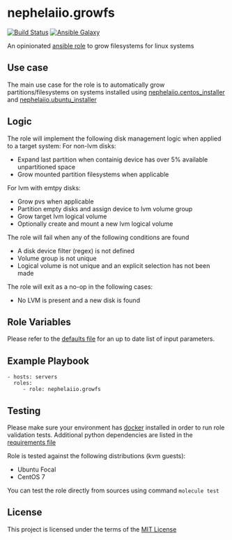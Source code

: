 # nephelaiio.growfs

[![Build Status](https://github.com/nephelaiio/ansible-role-growfs/actions/workflows/molecule.yml/badge.svg)](https://github.com/nephelaiio/ansible-role-growfs/actions/workflows/molecule.yml)
[![Ansible Galaxy](http://img.shields.io/badge/ansible--galaxy-nephelaiio.growfs.vim-blue.svg)](https://galaxy.ansible.com/nephelaiio/growfs/)

An opinionated [ansible role](https://galaxy.ansible.com/nephelaiio/growfs) to grow filesystems for linux systems

## Use case
The main use case for the role is to automatically grow partitions/filesystems on systems installed using [nephelaiio.centos_installer](https://galaxy.ansible.com/nephelaiio/centos_installer) and [nephelaiio.ubuntu_installer](https://galaxy.ansible.com/nephelaiio/ubuntu_installer)

## Logic

The role will implement the following disk management logic when applied to a target system:
For non-lvm disks:
* Expand last partition when containig device has over 5% available unpartitioned space
* Grow mounted partition filesystems when applicable

For lvm with emtpy disks:
* Grow pvs when applicable
* Partition empty disks and assign device to lvm volume group
* Grow target lvm logical volume
* Optionally create and mount a new lvm logical volume

The role will fail when any of the following conditions are found
* A disk device filter (regex) is not defined
* Volume group is not unique
* Logical volume is not unique and an explicit selection has not been made

The role will exit as a no-op in the following cases:
* No LVM is present and a new disk is found

## Role Variables

Please refer to the [defaults file](/defaults/main.yml) for an up to date list of input parameters.

## Example Playbook

```
- hosts: servers
  roles:
     - role: nephelaiio.growfs
```

## Testing

Please make sure your environment has [docker](https://www.docker.com) installed in order to run role validation tests. Additional python dependencies are listed in the [requirements file](https://github.com/nephelaiio/ansible-role-requirements/blob/master/requirements.txt)

Role is tested against the following distributions (kvm guests):

  * Ubuntu Focal
  * CentOS 7

You can test the role directly from sources using command ` molecule test `

## License

This project is licensed under the terms of the [MIT License](/LICENSE)
